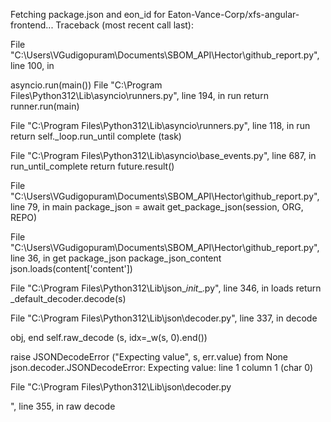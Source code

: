 Fetching package.json and eon_id for Eaton-Vance-Corp/xfs-angular-frontend... Traceback (most recent call last):

File "C:\Users\VGudigopuram\Documents\SBOM_API\Hector\github_report.py", line 100, in <module>

asyncio.run(main()) File "C:\Program Files\Python312\Lib\asyncio\runners.py", line 194, in run return runner.run(main)

File "C:\Program Files\Python312\Lib\asyncio\runners.py", line 118, in run return self._loop.run_until complete (task)

File "C:\Program Files\Python312\Lib\asyncio\base_events.py", line 687, in run_until_complete return future.result()

File "C:\Users\VGudigopuram\Documents\SBOM_API\Hector\github_report.py", line 79, in main package_json = await get_package_json(session, ORG, REPO)

File "C:\Users\VGudigopuram\Documents\SBOM_API\Hector\github_report.py", line 36, in get package_json package_json_content json.loads(content['content'])

File "C:\Program Files\Python312\Lib\json\__init__.py", line 346, in loads return _default_decoder.decode(s)

File "C:\Program Files\Python312\Lib\json\decoder.py", line 337, in decode

obj, end self.raw_decode (s, idx=_w(s, 0).end())

raise JSONDecodeError ("Expecting value", s, err.value) from None json.decoder.JSONDecodeError: Expecting value: line 1 column 1 (char 0)

File "C:\Program Files\Python312\Lib\json\decoder.py

", line 355, in raw decode
